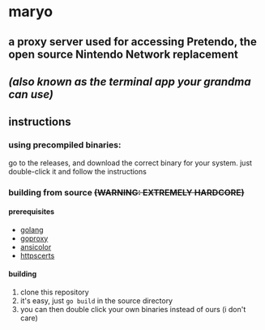 # maryo
## a proxy server used for accessing Pretendo, the open source Nintendo Network replacement
## *(also known as the terminal app your grandma can use)*

## instructions

### using precompiled binaries:
go to the releases, and download the
correct binary for your system. just double-click
it and follow the instructions

### building from source ~~(WARNING: EXTREMELY HARDCORE)~~
#### prerequisites
- [golang](https://golang.org/)
- [goproxy](https://github.com/elazarl/goproxy)
- [ansicolor](https://github.com/shiena/ansicolor)
- [httpscerts](https://github.com/kabukky/httpscerts)

#### building
1. clone this repository
2. it's easy, just `go build` in the source directory
3. you can then double click your own binaries instead of ours (i don't care)
